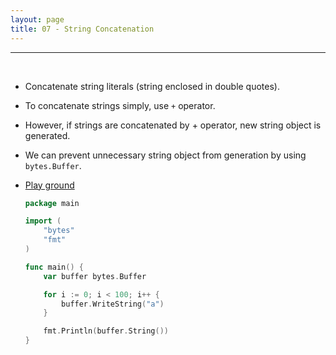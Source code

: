 ```yaml
---
layout: page
title: 07 - String Concatenation
---
```


***
&nbsp;

* Concatenate string literals (string enclosed in double quotes).

* To concatenate strings simply, use `+` operator.

* However, if strings are concatenated by + operator, new string object is generated.

* We can prevent unnecessary string object from generation by using `bytes.Buffer`.

* [Play ground](https://play.golang.org/p/YIPv0mLSsRb)

    ```go
    package main

    import (
        "bytes"
        "fmt"
    )

    func main() {
        var buffer bytes.Buffer

        for i := 0; i < 100; i++ {
            buffer.WriteString("a")
        }

        fmt.Println(buffer.String())
    }
    ```